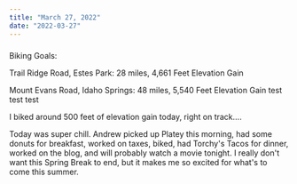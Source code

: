 ```yaml
---
title: "March 27, 2022"
date: "2022-03-27"
---
```


### 

Biking Goals:

Trail Ridge Road, Estes Park: 28 miles, 4,661 Feet Elevation Gain

Mount Evans Road, Idaho Springs: 48 miles, 5,540 Feet Elevation Gain test test test

I biked around 500 feet of elevation gain today, right on track....

Today was super chill. Andrew picked up Platey this morning, had some donuts for breakfast, worked on taxes, biked, had Torchy's Tacos for dinner, worked on the blog, and will probably watch a movie tonight. I really don't want this Spring Break to end, but it makes me so excited for what's to come this summer.